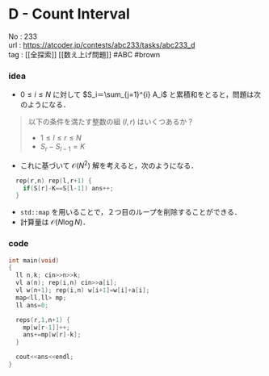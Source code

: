 # D - Count Interval

No	: 233  
url	: https://atcoder.jp/contests/abc233/tasks/abc233_d  
tag	: [[全探索]] [[数え上げ問題]]  #ABC #brown 

### idea
- $0 \le i \le N$ に対して $S_i＝\sum_{j=1}^{i} A_i$ と累積和をとると，問題は次のようになる．
> 以下の条件を満たす整数の組 $(l,r)$ はいくつあるか？
> - $1 \le l \le r \le N$
> - $S_r - S_{l-1} = K$
- これに基づいて $\mathcal{O}(N^2)$ 解を考えると，次のようになる．
```cpp
  rep(r,n) rep(l,r+1) {
    if(S[r]-K==S[l-1]) ans++;
  }
```
- `std::map` を用いることで，２つ目のループを削除することができる．
- 計算量は $\mathcal{O}(N \log N)$．


### code
```cpp
int	main(void)
{
  ll n,k; cin>>n>>k;
  vl a(n); rep(i,n) cin>>a[i];
  vl w(n+1); rep(i,n) w[i+1]=w[i]+a[i];
  map<ll,ll> mp;
  ll ans=0;

  reps(r,1,n+1) {
    mp[w[r-1]]++;
    ans+=mp[w[r]-k];
  }

  cout<<ans<<endl;
}
```